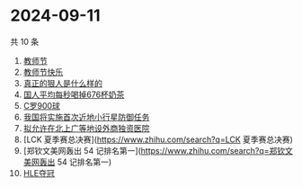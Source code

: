# 2024-09-11

共 10 条

<!-- BEGIN ZHIHUSEARCH -->
<!-- 最后更新时间 Wed Sep 11 2024 04:10:21 GMT+0800 (China Standard Time) -->
1. [教师节](https://www.zhihu.com/search?q=教师节)
1. [教师节快乐](https://www.zhihu.com/search?q=教师节快乐)
1. [真正的狠人是什么样的](https://www.zhihu.com/search?q=真正的狠人是什么样的)
1. [国人平均每秒喝掉676杯奶茶](https://www.zhihu.com/search?q=国人平均每秒喝掉676杯奶茶)
1. [C罗900球](https://www.zhihu.com/search?q=C罗900球)
1. [我国将实施首次近地小行星防御任务](https://www.zhihu.com/search?q=我国将实施首次近地小行星防御任务)
1. [拟允许在北上广等地设外商独资医院](https://www.zhihu.com/search?q=拟允许在北上广等地设外商独资医院)
1. [LCK 夏季赛总决赛](https://www.zhihu.com/search?q=LCK 夏季赛总决赛)
1. [郑钦文美网轰出 54 记排名第一](https://www.zhihu.com/search?q=郑钦文美网轰出 54 记排名第一)
1. [HLE夺冠 ](https://www.zhihu.com/search?q=HLE夺冠 )
<!-- END ZHIHUSEARCH -->
